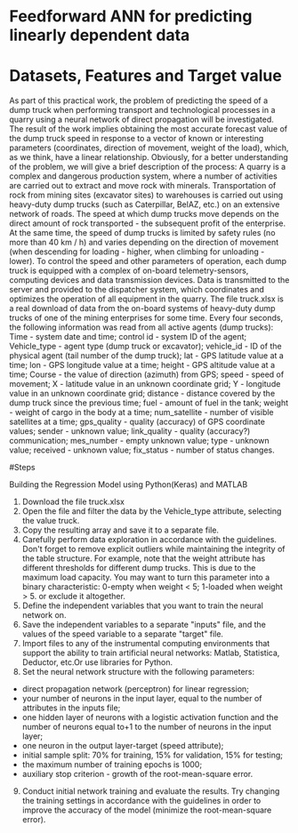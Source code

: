 # Feedforward ANN for predicting linearly dependent data
# Datasets, Features and Target value

As part of this practical work, the problem of predicting the speed of a dump truck when performing transport and technological processes in a quarry using a neural network of direct propagation will be investigated. The result of the work implies obtaining the most accurate forecast value of the dump truck speed in response to a vector of known or interesting parameters (coordinates, direction of movement, weight of the load), which, as we think, have a linear relationship. Obviously, for a better understanding of the problem, we will give a brief description of the process:
A quarry is a complex and dangerous production system, where a number of activities are carried out to extract and move rock with minerals. Transportation of rock from mining sites (excavator sites) to warehouses is carried out using heavy-duty dump trucks (such as Caterpillar, BelAZ, etc.) on an extensive network of roads. The speed at which dump trucks move depends on the direct amount of rock transported - the subsequent profit of the enterprise. At the same time, the speed of dump trucks is limited by safety rules (no more than 40 km / h) and varies depending on the direction of movement (when descending for loading - higher, when climbing for unloading - lower). To control the speed and other parameters of operation, each dump truck is equipped with a complex of on-board telemetry-sensors, computing devices and data transmission devices. Data is transmitted to the server and provided to the dispatcher system, which coordinates and optimizes the operation of all equipment in the quarry.
The file truck.xlsx  is a real download of data from the on-board systems of heavy-duty dump trucks of one of the mining enterprises for some time. Every four seconds, the following information was read from all active agents (dump trucks): 
Time - system date and time;
control id - system ID of the agent;
Vehicle_type - agent type (dump truck or excavator);
vehicle_id - ID of the physical agent (tail number of the dump truck);
lat - GPS latitude value at a time;
lon - GPS longitude value at a time;
height - GPS altitude value at a time;
Course - the value of direction (azimuth) from GPS;
speed - speed of movement;
X - latitude value in an unknown coordinate grid;
Y - longitude value in an unknown coordinate grid;
distance - distance covered by the dump truck since the previous time;
fuel - amount of fuel in the tank;
weight  - weight of cargo in the body at a time;
num_satellite - number of visible satellites at a time;
gps_quality - quality (accuracy) of GPS coordinate values;
sender - unknown value;
link_quality - quality (accuracy?) communication;
mes_number - empty unknown value;
type - unknown value;
received - unknown value;
fix_status - number of status changes.

#Steps

Building the Regression Model using Python(Keras) and MATLAB
1. Download the file truck.xlsx 
2. Open the file and filter the data by the Vehicle_type attribute, selecting the value truck.
3. Copy the resulting array and save it to a separate file.
4. Carefully perform data exploration in accordance with the guidelines. Don't forget to remove explicit outliers while maintaining the integrity of the table structure. For example, note that the weight attribute has different thresholds for different dump trucks. This is due to the maximum load capacity. You may want to turn this parameter into a binary characteristic: 0-empty when weight < 5; 1-loaded when weight > 5. or exclude it altogether.
5. Define the independent variables that you want to train the neural network on.
6. Save the independent variables to a separate "inputs" file, and the values of the speed variable to a separate "target" file.
7. Import files to any of the instrumental computing environments that support the ability to train artificial neural networks: Matlab, Statistica, Deductor, etc.Or use libraries for Python. 
8. Set the neural network structure with the following parameters:
- direct propagation network (perceptron) for linear regression;
- your number of neurons in the input layer, equal to the number of attributes in the inputs file;
- one hidden layer of neurons with a logistic activation function and the number of neurons equal to+1 to the number of neurons in the input layer;
- one neuron in the output layer-target (speed attribute);
- initial sample split: 70% for training, 15% for validation, 15% for testing;
- the maximum number of training epochs is 1000;
- auxiliary stop criterion - growth of the root-mean-square error.
9. Conduct initial network training and evaluate the results. Try changing the training settings in accordance with the guidelines in order to improve the accuracy of the model (minimize the root-mean-square error). 


